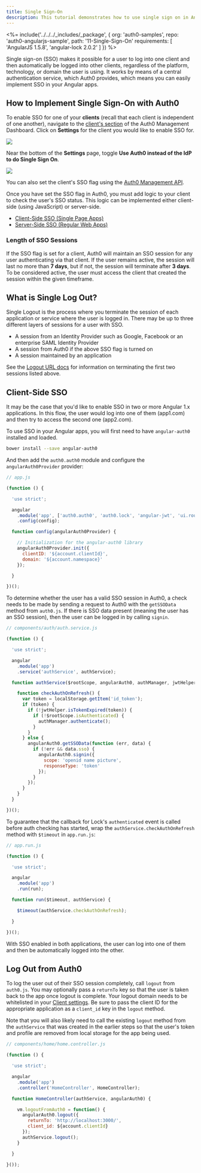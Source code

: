 ```yaml
---
title: Single Sign-On
description: This tutorial demonstrates how to use single sign on in AngularJS applications
---
```


<%= include('../../../_includes/_package', {
  org: 'auth0-samples',
  repo: 'auth0-angularjs-sample',
  path: '11-Single-Sign-On'
  requirements: [
    'AngularJS 1.5.8',
    'angular-lock 2.0.2'
  ]
}) %>

Single sign-on (SSO) makes it possible for a user to log into one client and then automatically be logged into other clients, regardless of the platform, technology, or domain the user is using. It works by means of a central authentication service, which Auth0 provides, which means you can easily implement SSO in your Angular apps.

## How to Implement Single Sign-On with Auth0

To enable SSO for one of your **clients** (recall that each client is independent of one another), navigate to the [client's section](${manage_url}/#/clients) of the Auth0 Management Dashboard. Click on **Settings** for the client you would like to enable SSO for.

![](/media/articles/sso/single-sign-on/clients-dashboard.png)

Near the bottom of the **Settings** page, toggle **Use Auth0 instead of the IdP to do Single Sign On**.

![](/media/articles/sso/single-sign-on/sso-flag.png)

You can also set the client's SSO flag using the [Auth0 Management API](/api/management/v2#!/Clients/patch_clients_by_id).

Once you have set the SSO flag in Auth0, you must add logic to your client to check the user's SSO status. This logic can be implemented either client-side (using JavaScript) or server-side.

* [Client-Side SSO (Single Page Apps)](/sso/single-page-apps-sso)
* [Server-Side SSO (Regular Web Apps)](/sso/regular-web-apps-sso)

### Length of SSO Sessions

If the SSO flag is set for a client, Auth0 will maintain an SSO session for any user authenticating via that client. If the user remains active, the session will last no more than **7 days**, but if not, the session will terminate after **3 days**. To be considered active, the user must access the client that created the session within the given timeframe.

## What is Single Log Out?

Single Logout is the process where you terminate the session of each application or service where the user is logged in. There may be up to three different layers of sessions for a user with SSO.

* A session from an Identity Provider such as Google, Facebook or an enterprise SAML Identity Provider
* A session from Auth0 if the above SSO flag is turned on
* A session maintained by an application

See the [Logout URL docs](/logout) for information on terminating the first two sessions listed above.

## Client-Side SSO

It may be the case that you'd like to enable SSO in two or more Angular 1.x applications. In this flow, the user would log into one of them (app1.com) and then try to access the second one (app2.com).

To use SSO in your Angular apps, you will first need to have `angular-auth0` installed and loaded.

```bash
bower install --save angular-auth0
```

And then add the `auth0.auth0` module and configure the `angularAuth0Provider` provider:

```js
// app.js

(function () {

  'use strict';

  angular
    .module('app', ['auth0.auth0', 'auth0.lock', 'angular-jwt', 'ui.router'])
    .config(config);

  function config(angularAuth0Provider) {

    // Initialization for the angular-auth0 library
    angularAuth0Provider.init({
      clientID: '${account.clientId}',
      domain: '${account.namespace}'
    });

  }

})();
```

To determine whether the user has a valid SSO session in Auth0, a check needs to be made by sending a request to Auth0 with the `getSSOData` method from `auth0.js`. If there is SSO data present (meaning the user has an SSO session), then the user can be logged in by calling `signin`.

```js
// components/auth/auth.service.js

(function () {

  'use strict';

  angular
    .module('app')
    .service('authService', authService);

  function authService($rootScope, angularAuth0, authManager, jwtHelper) {

    function checkAuthOnRefresh() {
      var token = localStorage.getItem('id_token');
      if (token) {
        if (!jwtHelper.isTokenExpired(token)) {
          if (!$rootScope.isAuthenticated) {
            authManager.authenticate();
          }
        }
      } else {
        angularAuth0.getSSOData(function (err, data) {
          if (!err && data.sso) {
            angularAuth0.signin({
              scope: 'openid name picture',
              responseType: 'token'
            });
          }
        });
      }
    }
  }

})();
```

To guarantee that the callback for Lock's `authenticated` event is called before auth checking has started, wrap the `authService.checkAuthOnRefresh` method with `$timeout` in `app.run.js`:

```js
// app.run.js

(function () {

  'use strict';

  angular
    .module('app')
    .run(run);

  function run($timeout, authService) {

    $timeout(authService.checkAuthOnRefresh);

  }

})();
```

With SSO enabled in both applications, the user can log into one of them and then be automatically logged into the other.

## Log Out from Auth0

To log the user out of their SSO session completely, call `logout` from `auth0.js`. You may optionally pass a `returnTo` key so that the user is taken back to the app once logout is complete. Your logout domain needs to be whitelisted in your [Client settings](${manage_url}/#/clients/${account.clientId}/settings). Be sure to pass the client ID for the appropriate application as a `client_id` key in the `logout` method.

Note that you will also likely need to call the existing `logout` method from the `authService` that was created in the earlier steps so that the user's token and profile are removed from local storage for the app being used.

```js
// components/home/home.controller.js

(function () {

  'use strict';

  angular
    .module('app')
    .controller('HomeController', HomeController);

  function HomeController(authService, angularAuth0) {

    vm.logoutFromAuth0 = function() {
      angularAuth0.logout({
        returnTo: 'http://localhost:3000/',
        client_id: ${account.clientId}
      });
      authService.logout();
    }

  }

}());
```

